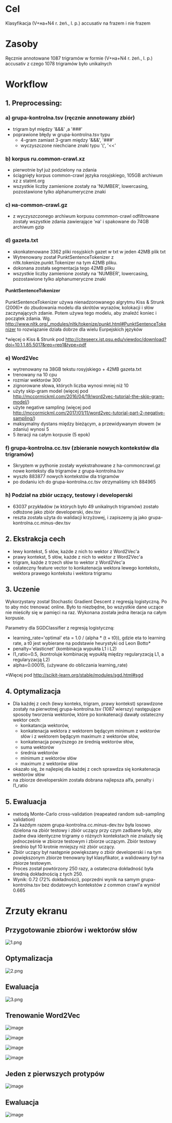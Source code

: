 # Cel
  Klasyfikacja (V+на+N4 r. żeń., l. p.) accusativ na frazem i nie frazem

# Zasoby
  Ręcznie annotowane 1087 trigramów
  w formie (V+на+N4 r. żeń., l. p.) accusativ z czego 1078 trigramów
  było unikalnych

# Workflow
## 1. Preprocessing:
### a) grupa-kontrolna.tsv (ręcznie annotowany zbiór)
   + trigram był między '&&&' ,a  '###'
   + poprawione błędy w grupa-kontrolna.tsv typu
     - 4-gram zamiast 3-gram między '&&&', '###'
     - wyczyszczone niechciane znaki typu '(', '<<'

### b) korpus ru.common-crawl.xz
   - pierwotnie był już podzielony na zdania
   - ściągnięty korpus common-crawl języka rosyjskiego, 105GB archiwum xz
     z statmt.org
   - wszystkie liczby zamienione zostały na 'NUMBER', lowercasing,
     pozostawione tylko alphanumeryczne znaki

### c) на-common-crawl.gz
   - z wyczyszczonego archiwum korpusu commmon-crawl
     odfiltrowane zostały wszystkie zdania zawierające 'на' i
     spakowane do 74GB archiwum gzip

### d) gazeta.txt
  - skonkatenowane 3362 pliki rosyjskich gazet w txt
      w jeden 42MB plik txt
  - Wytrenowany został PunktSentenceTokenizer z
      nltk.tokenize.punkt.Tokenizer na tym 42MB pliku.
  - dokonana została segmentacja tego 42MB pliku
  - wszystkie liczby zamienione zostały na 'NUMBER', lowercasing,
     pozostawione tylko alphanumeryczne znaki

#### PunktSentenceTokenizer

PunktSentenceTokenizer używa nienadzorowanego algrytmu
Kiss & Strunk (2006)\* do zbudowania modelu dla skrótów wyrazów,
kolokacji i słów zaczynających zdanie. Potem używa tego modelu,
aby znaleźć koniec i początek zdania.
Wg. http://www.nltk.org/_modules/nltk/tokenize/punkt.html#PunktSentenceTokenizer to rozwiązanie działa dobrze dla wielu Eurpejskich języków

*więcej o Kiss & Strunk pod http://citeseerx.ist.psu.edu/viewdoc/download?doi=10.1.1.85.5017&rep=rep1&type=pdf

### e) Word2Vec
   - wytrenowany na 38GB tekstu rosyjskiego + 42MB gazeta.txt
   - trenowany na 10 cpu
   - rozmiar wektorów 300
   - zignorowane słowa, których liczba wynosi mniej niż 10
   - użyty skip-gram model (więcej pod http://mccormickml.com/2016/04/19/word2vec-tutorial-the-skip-gram-model/)
   - użyte negative sampling (więcej pod http://mccormickml.com/2017/01/11/word2vec-tutorial-part-2-negative-sampling/)
   - maksymalny dystans między bieżącym, a przewidywanym słowem (w zdaniu)
     wynosi 5
   - 5 iteracji na całym korpusie (5 epok)

### f) grupa-kontrolna.cc.tsv (zbieranie nowych kontekstów dla trigramów)
   - Skryptem w pythonie zostały wyekstrahowane z ha-commoncrawl.gz
     nowe konteksty dla trigramów z grupa-kontrolna.tsv
   - wyszło 883877 nowych kontekstów dla trigramów
   - po dodaniu ich do grupa-kontrolna.cc.tsv otrzymaliśmy ich 884965

### h) Podział na zbiór uczący, testowy i developerski
   - 63037 przykładów (w których było 49 unikalnych trigramów)
     zostało odłożone jako zbiór developerski, dev.tsv
   - reszta została użyta do walidacji krzyżowej, i zapiszemy ją jako grupa-kontrolna.cc.minus-dev.tsv

## 2. Ekstrakcja cech
   - lewy kontekst, 5 słów, każde z nich to wektor z Word2Vec'a
   - prawy kontekst, 5 słów, każde z nich to wektor z Word2Vec'a
   - trigram, każde z trzech słów to wektor z Word2Vec'a
   - ostateczny feature vector to konkatenacja wektora lewego kontekstu, wektora prawego kontekstu i wektora trigramu

## 3. Uczenie
   Wykorzystany został Stochastic Gradient Descent z regresją logistyczną.
   Po to aby móc trenować online. Było to niezbędne,
   bo wszystkie dane uczące nie mieściły się w pamięci na raz.
   Wykonana została jedna iteracja na całym korpusie.

   Parametry dla SGDClassifier z regresją logistyczną:
   - learning_rate='optimal'
          eta = 1.0 / (alpha * (t + t0)), gdzie eta to learning rate,
          a t0 jest wybierane na podstawie heurystyki od Leon Botto\*
   - penalty='elasticnet' (kombinacja wypukła L1 i L2)
   - l1_ratio=0.5, (kontroluje kombinację wypukłą między regularyzacją L1, a regularyzacją L2)
   - alpha=0.00015, (używane do obliczania learning_rate)

   \*Więcej pod http://scikit-learn.org/stable/modules/sgd.html#sgd


## 4. Optymalizacja
  - Dla każdej z cech (lewy konteks, trigram, prawy kontekst) sprawdzone zostały na pierwotnej grupa-kontrolna.tsv (1087 wierszy) następujące sposoby tworzenia wektorów, które po konkatenacji dawały ostateczny wektor cech:
    + konkatancja wektorów,
    + konkatenacja wektora z wektorem będącym minimum z wektorów słów i z wektorem będącym maximum z wektorów słów,
    + konkatenacja powyższego ze średnią wektorów słów,
    + suma wektorów
    + średnia wektorów
    + minimum z wektorów słów
    + maximum z wektorów słów
  - okazało się, że najlepiej dla każdej z cech sprawdza się konkatenacja wektorów słów
  - na zbiorze developerskim została dobrana najlepsza alfa, penalty i l1_ratio

## 5. Ewaluacja
  - metodą Monte-Carlo cross-validation (reapeated random sub-sampling
    validation)
  - Za każdym razem grupa-kontrolna.cc.minus-dev.tsv była losowo dzielona na zbiór testowy i zbiór uczący przy czym zadbane było, aby żadne dwa identyczne trigramy o różnych kontekstach nie znalazły się jednocześnie w
zbiorze testowym i zbiorze uczącym. Zbiór testowy średnio był 10 krotnie mniejszy niż zbiór uczący.
  - Zbiór uczący był następnie powiększany o zbiór developerski i na tym powiększonym zbiorze trenowany był klasyfikator, a walidowany był na zbiorze testowym.
  - Proces został powtórzony 250 razy, a ostateczna dokładność była średnią dokładnością z tych 250.
  - Wynik: 0.72 (72% dokładności), poprzedni wynik na samym grupa-kontrolna.tsv bez dodatowych kontekstów z common crawl'a wyniósł 0.665

# Zrzuty ekranu

## Przygotowanie zbiorów i wektorów słów
![1.png](1.png "Przygotowanie zbiorów i wektorów słów")

## Optymalizacja
![2.png](2.png "Dobór cech i optymalizacja parametrów SGD")

## Ewaluacja
![3.png](3.png "Ewaluacja")

## Trenowanie Word2Vec
![image](word2vec-1.png "word2vec")

![image](word2vec-2.png "word2vec")

![image](word2vec-3.png "word2vec")

![image](w2v.training.png "word2vec")

## Jeden z pierwszych protypów
![image](stara-wersja-regresji.png "regresja")

## Ewaluacja
![image](ewaluacja.png "ewaluacja")
